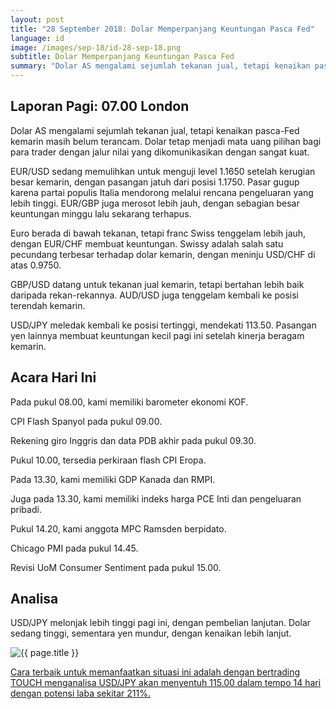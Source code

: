 ```yaml
---
layout: post
title: "28 September 2018: Dolar Memperpanjang Keuntungan Pasca Fed"
language: id
image: /images/sep-18/id-28-sep-18.png
subtitle: Dolar Memperpanjang Keuntungan Pasca Fed
summary: "Dolar AS mengalami sejumlah tekanan jual, tetapi kenaikan pasca-Fed kemarin masih belum terancam. Dolar tetap menjadi mata uang pilihan bagi para trader dengan jalur nilai yang dikomunikasikan dengan sangat kuat"
---
```

## Laporan Pagi: 07.00 London

Dolar AS mengalami sejumlah tekanan jual, tetapi kenaikan pasca-Fed kemarin masih belum terancam. Dolar tetap menjadi mata uang pilihan bagi para trader dengan jalur nilai yang dikomunikasikan dengan sangat kuat.

EUR/USD sedang memulihkan untuk menguji level 1.1650 setelah kerugian besar kemarin, dengan pasangan jatuh dari posisi 1.1750. Pasar gugup karena partai populis Italia mendorong melalui rencana pengeluaran yang lebih tinggi. EUR/GBP juga merosot lebih jauh, dengan sebagian besar keuntungan minggu lalu sekarang terhapus.

Euro berada di bawah tekanan, tetapi franc Swiss tenggelam lebih jauh, dengan EUR/CHF membuat keuntungan. Swissy adalah salah satu pecundang terbesar terhadap dolar kemarin, dengan meninju USD/CHF di atas 0.9750.

GBP/USD datang untuk tekanan jual kemarin, tetapi bertahan lebih baik daripada rekan-rekannya. AUD/USD juga tenggelam kembali ke posisi terendah kemarin.

USD/JPY meledak kembali ke posisi tertinggi, mendekati 113.50. Pasangan yen lainnya membuat keuntungan kecil pagi ini setelah kinerja beragam kemarin.

## Acara Hari Ini

Pada pukul 08.00, kami memiliki barometer ekonomi KOF.

CPI Flash Spanyol pada pukul 09.00.

Rekening giro Inggris dan data PDB akhir pada pukul 09.30.

Pukul 10.00, tersedia perkiraan flash CPI Eropa.

Pada 13.30, kami memiliki GDP Kanada dan RMPI.

Juga pada 13.30, kami memiliki indeks harga PCE Inti dan pengeluaran pribadi.

Pukul 14.20, kami anggota MPC Ramsden berpidato.

Chicago PMI pada pukul 14.45.

Revisi UoM Consumer Sentiment pada pukul 15.00.

## Analisa

USD/JPY melonjak lebih tinggi pagi ini, dengan pembelian lanjutan. Dolar sedang tinggi, sementara yen mundur, dengan kenaikan lebih lanjut.

<img src="{{ site.url }}/images/sep-18/id-28-sep-18.png" alt="{{ page.title }}" title="{{ page.title }}">

<a href="%LINK%%currency=USD&market=forex&underlying=frxUSDJPY&formname=touchnotouch&duration_amount=14&duration_units=d&amount=10&amount_type=stake&expiry_type=duration&barrier=115" target="_blank">Cara terbaik untuk memanfaatkan situasi ini adalah dengan bertrading TOUCH menganalisa USD/JPY akan menyentuh 115.00 dalam tempo 14 hari dengan potensi laba sekitar 211%.</a>
